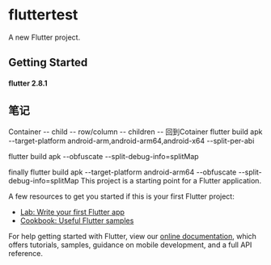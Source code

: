 # fluttertest

A new Flutter project.

## Getting Started
#### flutter 2.8.1
##  笔记
Container -- child -- row/column -- children -- 回到Cotainer
flutter build apk --target-platform android-arm,android-arm64,android-x64 --split-per-abi

flutter build apk --obfuscate --split-debug-info=splitMap



finally
 flutter build apk --target-platform android-arm64 --obfuscate --split-debug-info=splitMap
This project is a starting point for a Flutter application.

A few resources to get you started if this is your first Flutter project:

- [Lab: Write your first Flutter app](https://flutter.dev/docs/get-started/codelab)
- [Cookbook: Useful Flutter samples](https://flutter.dev/docs/cookbook)

For help getting started with Flutter, view our
[online documentation](https://flutter.dev/docs), which offers tutorials,
samples, guidance on mobile development, and a full API reference.
